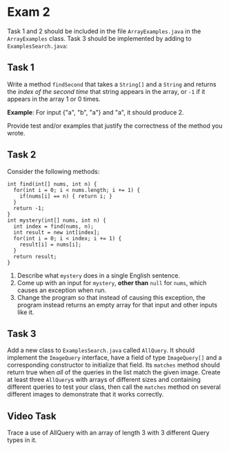 # Exam 2


Task 1 and 2 should be included in the file `ArrayExamples.java` in the
`ArrayExamples` class. Task 3 should be implemented by adding to
`ExamplesSearch.java`:



## Task 1

Write a method `findSecond` that takes a `String[]` and a `String` and
returns the _index of the second time_ that string appears in the array, or
`-1` if it appears in the array 1 or 0 times.

**Example**: For input {"a", "b", "a"} and "a", it should produce 2.

Provide test and/or examples that justify the correctness of the method you
wrote.

## Task 2

Consider the following methods:

```
int find(int[] nums, int n) {
  for(int i = 0; i < nums.length; i += 1) {
    if(nums[i] == n) { return i; }
  }
  return -1;
}
int mystery(int[] nums, int n) {
  int index = find(nums, n);
  int result = new int[index];
  for(int i = 0; i < index; i += 1) {
    result[i] = nums[i];
  }
  return result;
}
```

1. Describe what `mystery` does in a single English sentence.
2. Come up with an input for `mystery`, **other than** `null` for `nums`,
which causes an exception when run.
3. Change the program so that instead of causing this exception, the program
instead returns an empty array for that input and other inputs like it.

## Task 3

Add a new class to `ExamplesSearch.java` called `AllQuery`. It should
implement the `ImageQuery` interface, have a field of type `ImageQuery[]` and
a corresponding constructor to initialize that field. Its `matches` method
should return true when _all_ of the queries in the list match the given
image. Create at least three `AllQuery`s with arrays of different sizes and
containing different queries to test your class, then call the `matches`
method on several different images to demonstrate that it works correctly.

## Video Task

Trace a use of AllQuery with an array of length 3 with 3 different Query
types in it.